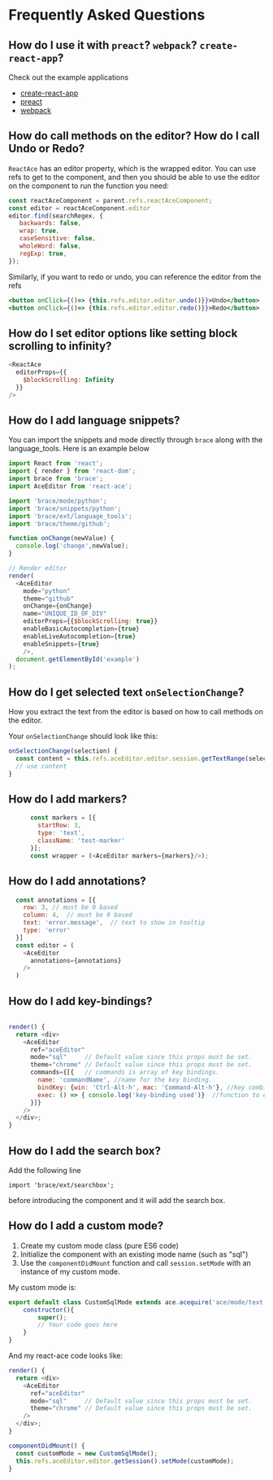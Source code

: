 # Frequently Asked Questions

## How do I use it with `preact`? `webpack`? `create-react-app`?

Check out the example applications

* [create-react-app](https://github.com/securingsincity/react-ace-create-react-app-example)
* [preact](https://github.com/securingsincity/react-ace-preact-example)
* [webpack](https://github.com/securingsincity/react-ace-webpack-example)


## How do call methods on the editor? How do I call Undo or Redo?

`ReactAce` has an editor property, which is the wrapped editor. You can use refs to get to the component, and then you should be able to use the editor on the component to run the function you need:

```javascript
const reactAceComponent = parent.refs.reactAceComponent;
const editor = reactAceComponent.editor
editor.find(searchRegex, {
   backwards: false,
   wrap: true,
   caseSensitive: false,
   wholeWord: false,
   regExp: true,
});
```

Similarly, if you want to redo or undo, you can reference the editor from the refs

```jsx
<button onClick={()=> {this.refs.editor.editor.undo()}}>Undo</button>
<button onClick={()=> {this.refs.editor.editor.redo()}}>Redo</button>
```

## How do I set editor options like setting block scrolling to infinity?

```javascript
<ReactAce
  editorProps={{
    $blockScrolling: Infinity
  }}
/>
```

## How do I add language snippets?

You can import the snippets and mode directly through `brace` along with the language_tools. Here is an example below


```javascript
import React from 'react';
import { render } from 'react-dom';
import brace from 'brace';
import AceEditor from 'react-ace';

import 'brace/mode/python';
import 'brace/snippets/python';
import 'brace/ext/language_tools';
import 'brace/theme/github';

function onChange(newValue) {
  console.log('change',newValue);
}

// Render editor
render(
  <AceEditor
    mode="python"
    theme="github"
    onChange={onChange}
    name="UNIQUE_ID_OF_DIV"
    editorProps={{$blockScrolling: true}}
    enableBasicAutocompletion={true}
    enableLiveAutocompletion={true}
    enableSnippets={true}
    />,
  document.getElementById('example')
);
```

## How do I get selected text `onSelectionChange`?

How you extract the text from the editor is based on how to call methods on the editor.

Your `onSelectionChange` should look like this:

```javascript
onSelectionChange(selection) {
  const content = this.refs.aceEditor.editor.session.getTextRange(selection.getRange());
  // use content
}
```

## How do I add markers?
```javascript
      const markers = [{
        startRow: 3,
        type: 'text',
        className: 'test-marker'
      }];
      const wrapper = (<AceEditor markers={markers}/>);
```

## How do I add annotations?
```javascript
  const annotations = [{
    row: 3, // must be 0 based
    column: 4,  // must be 0 based
    text: 'error.message',  // text to show in tooltip
    type: 'error'
  }]
  const editor = (
    <AceEditor
      annotations={annotations}
    />
  )
```
## How do I add key-bindings?
```javascript

render() {
  return <div>
    <AceEditor
      ref="aceEditor"
      mode="sql"     // Default value since this props must be set.
      theme="chrome" // Default value since this props must be set.
      commands={[{   // commands is array of key bindings.
        name: 'commandName', //name for the key binding.
        bindKey: {win: 'Ctrl-Alt-h', mac: 'Command-Alt-h'}, //key combination used for the command.
        exec: () => { console.log('key-binding used')}  //function to execute when keys are pressed.
      }]}
    />
  </div>;
}
```

## How do I add the search box?
Add the following line

`import 'brace/ext/searchbox';`

before introducing the component and it will add the search box.

## How do I add a custom mode?

1. Create my custom mode class (pure ES6 code)
2. Initialize the component with an existing mode name (such as "sql")
3. Use the `componentDidMount` function and call `session.setMode` with an instance of my custom mode.

My custom mode is:
```javascript
export default class CustomSqlMode extends ace.acequire('ace/mode/text').Mode {
	constructor(){
		super();
		// Your code goes here
	}
}
```

And my react-ace code looks like:
```javascript
render() {
  return <div>
    <AceEditor
      ref="aceEditor"
      mode="sql"     // Default value since this props must be set.
      theme="chrome" // Default value since this props must be set.
    />
  </div>;
}

componentDidMount() {
  const customMode = new CustomSqlMode();
  this.refs.aceEditor.editor.getSession().setMode(customMode);
}
```

